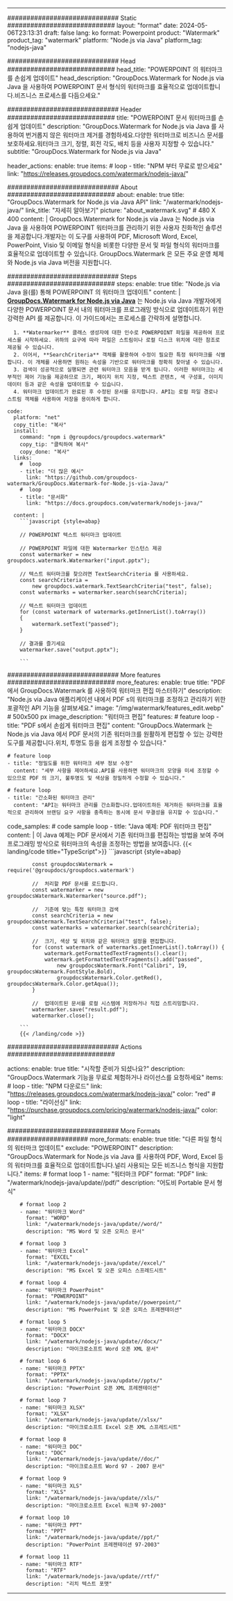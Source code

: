 
---
############################# Static ############################
layout: "format"
date:  2024-05-06T23:13:31
draft: false
lang: ko
format: Powerpoint
product: "Watermark"
product_tag: "watermark"
platform: "Node.js via Java"
platform_tag: "nodejs-java"

############################# Head ############################
head_title: "POWERPOINT 의 워터마크를 손쉽게 업데이트"
head_description: "GroupDocs.Watermark for Node.js via Java 을 사용하여 POWERPOINT 문서 형식의 워터마크를 효율적으로 업데이트합니다.비즈니스 프로세스를 다듬으세요."

############################# Header ############################
title: "POWERPOINT 문서 워터마크를 손쉽게 업데이트" 
description: "GroupDocs.Watermark for Node.js via Java 를 사용하여 번거롭지 않은 워터마크 제거를 경험하세요.다양한 워터마크로 비즈니스 문서를 보호하세요.워터마크 크기, 정렬, 회전 각도, 배치 등을 사용자 지정할 수 있습니다."
subtitle: "GroupDocs.Watermark for Node.js via Java" 

header_actions:
  enable: true
  items:
    #  loop
    - title: "NPM 부터 무료로 받으세요"
      link: "https://releases.groupdocs.com/watermark/nodejs-java/"
      
############################# About ############################
about:
    enable: true
    title: "GroupDocs.Watermark for Node.js via Java API"
    link: "/watermark/nodejs-java/"
    link_title: "자세히 알아보기"
    picture: "about_watermark.svg" # 480 X 400
    content: |
       GroupDocs.Watermark for Node.js via Java 는 Node.js via Java 을 사용하여 POWERPOINT 워터마크를 관리하기 위한 사용자 친화적인 솔루션을 제공합니다.개발자는 이 도구를 사용하여 PDF, Microsoft Word, Excel, PowerPoint, Visio 및 이메일 형식을 비롯한 다양한 문서 및 파일 형식의 워터마크를 효율적으로 업데이트할 수 있습니다. GroupDocs.Watermark 은 모든 주요 운영 체제와 Node.js via Java 버전을 지원합니다.

############################# Steps ############################
steps:
    enable: true
    title: "Node.js via Java 을(를) 통해 POWERPOINT 의 워터마크 업데이트"
    content: |
      **[GroupDocs.Watermark for Node.js via Java](https://products.groupdocs.com/watermark/nodejs-java/)** 는 Node.js via Java 개발자에게 다양한 POWERPOINT 문서 내의 워터마크를 프로그래밍 방식으로 업데이트하기 위한 강력한 API 를 제공합니다. 이 가이드에서는 프로세스를 간략하게 설명합니다.
      
      1. **Watermarker** 클래스 생성자에 대한 인수로 POWERPOINT 파일을 제공하여 프로세스를 시작하세요. 귀하의 요구에 따라 파일은 스트림이나 로컬 디스크 위치에 대한 참조로 제공될 수 있습니다.
      2. 이어서, **SearchCriteria** 객체를 활용하여 수정이 필요한 특정 워터마크를 식별합니다. 이 개체를 사용하면 원하는 속성을 기반으로 워터마크를 정확히 찾아낼 수 있습니다.
      3. 검색이 성공적으로 실행되면 관련 워터마크 모음을 받게 됩니다. 이러한 워터마크는 세부적인 제어 기능을 제공하므로 크기, 페이지 위치 지정, 텍스트 콘텐츠, 색 구성표, 이미지 데이터 등과 같은 속성을 업데이트할 수 있습니다.
      4. 워터마크 업데이트가 완료된 후 수정된 문서를 유지합니다. API는 로컬 파일 경로나 스트림 객체를 사용하여 저장을 용이하게 합니다.
   
    code:
      platform: "net"
      copy_title: "복사"
      install:
        command: "npm i @groupdocs/groupdocs.watermark"
        copy_tip: "클릭하여 복사"
        copy_done: "복사"
      links:
        #  loop
        - title: "더 많은 예시"
          link: "https://github.com/groupdocs-watermark/GroupDocs.Watermark-for-Node.js-via-Java/"
        #  loop
        - title: "문서화"
          link: "https://docs.groupdocs.com/watermark/nodejs-java/"
          
      content: |
        ```javascript {style=abap}

        // POWERPOINT 텍스트 워터마크 업데이트

        // POWERPOINT 파일에 대한 Watermarker 인스턴스 제공
        const watermarker = new groupdocs.watermark.Watermarker("input.pptx");

        // 텍스트 워터마크를 찾으려면 TextSearchCriteria 를 사용하세요.
        const searchCriteria = 
            new groupdocs.watermark.TextSearchCriteria("test", false);
        const watermarks = watermarker.search(searchCriteria);
        
        // 텍스트 워터마크 업데이트
        for (const watermark of watermarks.getInnerList().toArray())
        {
            watermark.setText("passed");
        }

        // 결과를 즐기세요
        watermarker.save("output.pptx");
        
        ```            

############################# More features ############################
more_features:
  enable: true
  title: "PDF 에서 GroupDocs.Watermark 를 사용하여 워터마크 편집 마스터하기"
  description: "Node.js via Java 애플리케이션 내에서 PDF s의 워터마크를 조정하고 관리하기 위한 포괄적인 API 기능을 살펴보세요."
  image: "/img/watermark/features_edit.webp" # 500x500 px
  image_description: "워터마크 편집"
  features:
    # feature loop
    - title: "PDF s에서 손쉽게 워터마크 편집"
      content: "GroupDocs.Watermark 는 Node.js via Java 에서 PDF 문서의 기존 워터마크를 원활하게 편집할 수 있는 강력한 도구를 제공합니다.위치, 투명도 등을 쉽게 조정할 수 있습니다."

    # feature loop
    - title: "정밀도를 위한 워터마크 세부 정보 수정"
      content: "세부 사항을 제어하세요.API를 사용하면 워터마크의 모양을 미세 조정할 수 있으므로 PDF 의 크기, 불투명도 및 색상을 정밀하게 수정할 수 있습니다."

    # feature loop
    - title: "간소화된 워터마크 관리"
      content: "API는 워터마크 관리를 간소화합니다.업데이트하든 제거하든 워터마크를 효율적으로 관리하여 브랜딩 요구 사항을 충족하는 동시에 문서 무결성을 유지할 수 있습니다."
      
  code_samples:
    # code sample loop
    - title: "Java 예제: PDF 워터마크 편집"
      content: |
        이 Java 예제는 PDF 문서에서 기존 워터마크를 편집하는 방법을 보여 주며 프로그래밍 방식으로 워터마크의 속성을 조정하는 방법을 보여줍니다.
        {{< landing/code title="TypeScript">}}
        ```javascript {style=abap}
        
            const groupdocsWatermark = require('@groupdocs/groupdocs.watermark')

            //  처리할 PDF 문서를 로드합니다.
            const watermarker = new groupdocsWatermark.Watermarker("source.pdf");

            //  기준에 맞는 특정 워터마크 검색
            const searchCriteria = new groupdocsWatermark.TextSearchCriteria("test", false);
            const watermarks = watermarker.search(searchCriteria);
  
            //  크기, 색상 및 위치와 같은 워터마크 설정을 편집합니다.
            for (const watermark of watermarks.getInnerList().toArray()) {
                watermark.getFormattedTextFragments().clear();
                watermark.getFormattedTextFragments().add("passed", 
                    new groupdocsWatermark.Font("Calibri", 19, groupdocsWatermark.FontStyle.Bold), 
                    groupdocsWatermark.Color.getRed(), groupdocsWatermark.Color.getAqua());
            }

            //  업데이트된 문서를 로컬 시스템에 저장하거나 직접 스트리밍합니다.
            watermarker.save("result.pdf");
            watermarker.close();

        ```
        {{< /landing/code >}}


############################# Actions ############################

actions:
  enable: true
  title: "시작할 준비가 되셨나요?"
  description: "GroupDocs.Watermark 기능을 무료로 체험하거나 라이선스를 요청하세요"
  items:
    #  loop
    - title: "NPM 다운로드"
      link: "https://releases.groupdocs.com/watermark/nodejs-java/"
      color: "red"
        #  loop
    - title: "라이선싱"
      link: "https://purchase.groupdocs.com/pricing/watermark/nodejs-java/"
      color: "light"


############################# More Formats #####################
more_formats:
    enable: true
    title: "다른 파일 형식의 워터마크 업데이트"
    exclude: "POWERPOINT"
    description: "GroupDocs.Watermark for Node.js via Java 를 사용하여 PDF, Word, Excel 등의 워터마크를 효율적으로 업데이트합니다.널리 사용되는 모든 비즈니스 형식을 지원합니다."
    items: 
        # format loop 1
        - name: "워터마크 PDF"
          format: "PDF"
          link: "/watermark/nodejs-java/update//pdf/"
          description: "어도비 Portable 문서 형식"

        # format loop 2
        - name: "워터마크 Word"
          format: "WORD"
          link: "/watermark/nodejs-java/update//word/"
          description: "MS Word 및 오픈 오피스 문서"
          
        # format loop 3
        - name: "워터마크 Excel"
          format: "EXCEL"
          link: "/watermark/nodejs-java/update//excel/"
          description: "MS Excel 및 오픈 오피스 스프레드시트"

        # format loop 4
        - name: "워터마크 PowerPoint"
          format: "POWERPOINT"
          link: "/watermark/nodejs-java/update//powerpoint/"
          description: "MS PowerPoint 및 오픈 오피스 프레젠테이션"

        # format loop 5
        - name: "워터마크 DOCX"
          format: "DOCX"
          link: "/watermark/nodejs-java/update//docx/"
          description: "마이크로소프트 Word 오픈 XML 문서"
          
        # format loop 6
        - name: "워터마크 PPTX"
          format: "PPTX"
          link: "/watermark/nodejs-java/update//pptx/"
          description: "PowerPoint 오픈 XML 프레젠테이션"
          
        # format loop 7
        - name: "워터마크 XLSX"
          format: "XLSX"
          link: "/watermark/nodejs-java/update//xlsx/"
          description: "마이크로소프트 Excel 오픈 XML 스프레드시트"

        # format loop 8
        - name: "워터마크 DOC"
          format: "DOC"
          link: "/watermark/nodejs-java/update//doc/"
          description: "마이크로소프트 Word 97 - 2007 문서"

        # format loop 9
        - name: "워터마크 XLS"
          format: "XLS"
          link: "/watermark/nodejs-java/update//xls/"
          description: "마이크로소프트 Excel 워크북 97-2003"

        # format loop 10
        - name: "워터마크 PPT"
          format: "PPT"
          link: "/watermark/nodejs-java/update//ppt/"
          description: "PowerPoint 프레젠테이션 97-2003"

        # format loop 11
        - name: "워터마크 RTF"
          format: "RTF"
          link: "/watermark/nodejs-java/update//rtf/"
          description: "리치 텍스트 포맷"

---